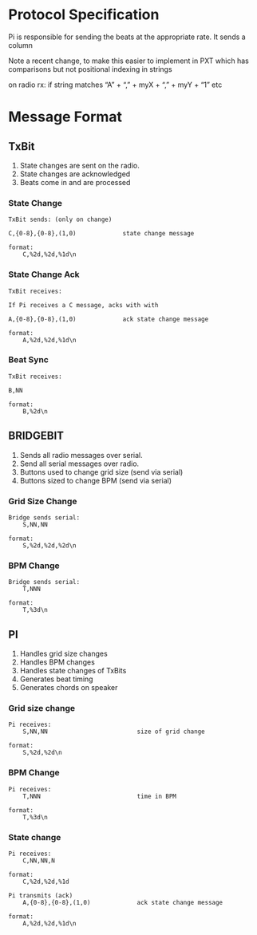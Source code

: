 # Protocol Specification

Pi is responsible for sending the beats at the appropriate rate. It sends a column

Note a recent change, to make this easier to implement in PXT which has comparisons
but not positional indexing in strings

on radio rx:
        if string matches “A” + “,” + myX + “,” + myY + “1”
etc


# Message Format

## TxBit

1. State changes are sent on the radio.
2. State changes are acknowledged
3. Beats come in and are processed

### State Change

    TxBit sends: (only on change)

    C,{0-8},{0-8},(1,0)             state change message

    format:
        C,%2d,%2d,%1d\n

### State Change Ack

    TxBit receives:

    If Pi receives a C message, acks with with

    A,{0-8},{0-8},(1,0)             ack state change message

    format:
        A,%2d,%2d,%1d\n

### Beat Sync

    TxBit receives:
    
    B,NN
    
    format:
        B,%2d\n


## BRIDGEBIT

1. Sends all radio messages over serial.
2. Send all serial messages over radio.
3. Buttons used to change grid size (send via serial)
4. Buttons sized to change BPM (send via serial)

### Grid Size Change

    Bridge sends serial:
        S,NN,NN
        
    format:
        S,%2d,%2d,%2d\n
        
### BPM Change

    Bridge sends serial:
        T,NNN
        
    format:
        T,%3d\n
        

## PI

1. Handles grid size changes
2. Handles BPM changes
3. Handles state changes of TxBits
4. Generates beat timing
5. Generates chords on speaker

### Grid size change

    Pi receives:
        S,NN,NN                         size of grid change

    format:
        S,%2d,%2d\n


### BPM Change

    Pi receives:
        T,NNN                           time in BPM

    format:
        T,%3d\n

### State change

    Pi receives:
        C,NN,NN,N
        
    format:
        C,%2d,%2d,%1d
        
    Pi transmits (ack)
        A,{0-8},{0-8},(1,0)             ack state change message

    format:
        A,%2d,%2d,%1d\n



